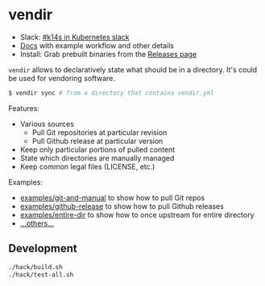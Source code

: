# vendir

- Slack: [#k14s in Kubernetes slack](https://slack.kubernetes.io)
- [Docs](docs/README.md) with example workflow and other details
- Install: Grab prebuilt binaries from the [Releases page](https://github.com/k14s/vendir/releases)

`vendir` allows to declaratively state what should be in a directory. It's could be used for vendoring software.

```bash
$ vendir sync # from a directory that contains vendir.yml
```

Features:

- Various sources
  - Pull Git repositories at particular revision
  - Pull Github release at particular version
- Keep only particular portions of pulled content
- State which directories are manually managed
- Keep common legal files (LICENSE, etc.)

Examples:
- [examples/git-and-manual](examples/git-and-manual) to show how to pull Git repos
- [examples/github-release](examples/github-release) to show how to pull Github releases
- [examples/entire-dir](examples/entire-dir) to show how to once upstream for entire directory
- [...others...](examples/)

## Development

```bash
./hack/build.sh
./hack/test-all.sh
```
